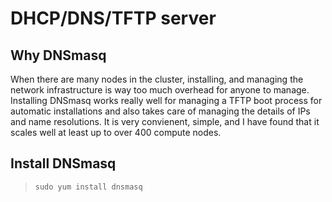 # DHCP/DNS/TFTP server
## Why DNSmasq
When there are many nodes in the cluster, installing, and managing the network infrastructure is way too much overhead for anyone to manage. Installing DNSmasq works really well for managing a TFTP boot process for automatic installations and also takes care of managing the details of IPs and name resolutions. It is very convienent, simple, and I have found that it scales well at least up to over 400 compute nodes.  

## Install DNSmasq

>`sudo yum install dnsmasq`  
